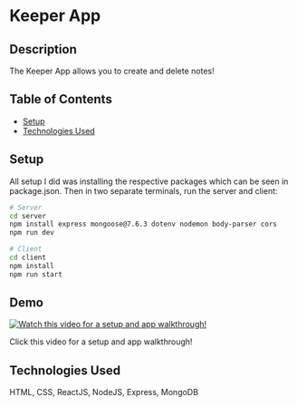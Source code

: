 # Keeper App

## Description

The Keeper App allows you to create and delete notes! 

## Table of Contents

- [Setup](#setup)
- [Technologies Used](#technologies-used)

## Setup

All setup I did was installing the respective packages which can be seen in package.json. Then in two separate terminals, run the server and client:

```bash
# Server
cd server
npm install express mongoose@7.6.3 dotenv nodemon body-parser cors
npm run dev
```

```bash
# Client
cd client
npm install
npm run start
```


## Demo
[![Watch this video for a setup and app walkthrough!](https://i.vimeocdn.com/video/1769709954-34598cba738b88731832fc86919f6c14b52cbe6e006b1a9a06d7a9d6841e1373-d_260x146)](https://vimeo.com/895178382?share=copy)

Click this video for a setup and app walkthrough!



## Technologies Used

HTML, CSS, ReactJS, NodeJS, Express, MongoDB

